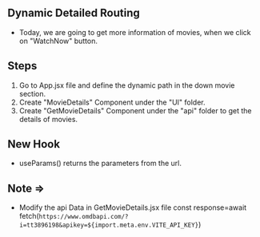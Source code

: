 ## Dynamic Detailed Routing
- Today, we are going to get more information of movies, when we click on "WatchNow" button.

## Steps
1. Go to App.jsx file and define the dynamic path in the down movie section.
2. Create "MovieDetails" Component under the "UI" folder.
3. Create "GetMovieDetails" Component under the "api" folder to get the details of movies.


## New Hook
- useParams() returns the parameters from the url.


## Note =>  
- Modify the api Data in GetMovieDetails.jsx file
const response=await fetch(`https://www.omdbapi.com/?i=tt3896198&apikey=${import.meta.env.VITE_API_KEY}`)